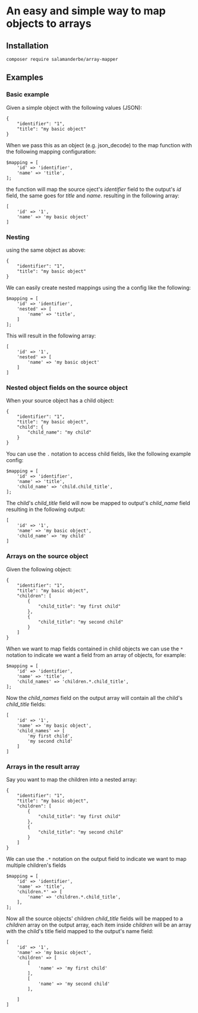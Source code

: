 # An easy and simple way to map objects to arrays

## Installation

```
composer require salamanderbe/array-mapper
```

## Examples

### Basic example

Given a simple object with the following values (JSON):

```
{
    "identifier": "1",
    "title": "my basic object"
}
```

When we pass this as an object (e.g. json_decode) to the map function with the following mapping configuration:

```
$mapping = [
    'id' => 'identifier',
    'name' => 'title',
];
```

the function will map the source oject's _identifier_ field to the output's _id_ field, the same goes for _title_ and _name_. resulting in the following array:

```
[
    'id' => '1',
    'name' => 'my basic object'
]
```

### Nesting

using the same object as above:

```
{
    "identifier": "1",
    "title": "my basic object"
}
```

We can easily create nested mappings using the a config like the following:

```
$mapping = [
    'id' => 'identifier',
    'nested' => [
        'name' => 'title',
    ]
];
```

This will result in the following array:

```
[
    'id' => '1',
    'nested' => [
        'name' => 'my basic object'
    ]
]
```

### Nested object fields on the source object

When your source object has a child object:

```
{
    "identifier": "1",
    "title": "my basic object",
    "child": {
        "child_name": "my child"
    }
}
```

You can use the `.` notation to access child fields, like the following example config:

```
$mapping = [
    'id' => 'identifier',
    'name' => 'title',
    'child_name' => 'child.child_title',
];
```

The child's _child_title_ field will now be mapped to output's _child_name_ field resulting in the following output:

```
[
    'id' => '1',
    'name' => 'my basic object',
    'child_name' => 'my child'
]
```

### Arrays on the source object

Given the following object:

```
{
    "identifier": "1",
    "title": "my basic object",
    "children": [
        {
            "child_title": "my first child"
        },
        {
            "child_title": "my second child"
        }
    ]
}
```

When we want to map fields contained in child objects we can use the `*` notation to indicate we want a field from an array of objects, for example:

```
$mapping = [
    'id' => 'identifier',
    'name' => 'title',
    'child_names' => 'children.*.child_title',
];
```

Now the _child_names_ field on the output array will contain all the child's _child_title_ fields:

```
[
    'id' => '1',
    'name' => 'my basic object',
    'child_names' => [
        'my first child',
        'my second child'
    ]
]
```

### Arrays in the result array

Say you want to map the children into a nested array:

```
{
    "identifier": "1",
    "title": "my basic object",
    "children": [
        {
            "child_title": "my first child"
        },
        {
            "child_title": "my second child"
        }
    ]
}
```

We can use the `.*` notation on the output field to indicate we want to map multiple children's fields

```
$mapping = [
    'id' => 'identifier',
    'name' => 'title',
    'children.*' => [
        'name' => 'children.*.child_title',
    ],
];
```

Now all the source objects' children _child_title_ fields will be mapped to a _children_ array on the output array, each item inside _children_ will be an array with the child's title field mapped to the output's name field:

```
[
    'id' => '1',
    'name' => 'my basic object',
    'children' => [
        [
            'name' => 'my first child'
        ],
        [
            'name' => 'my second child'
        ],

    ]
]
```
